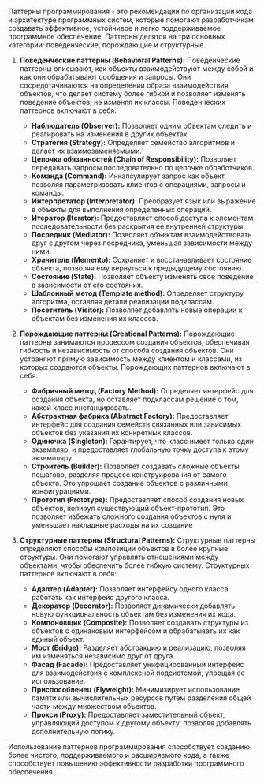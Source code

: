 Паттерны программирования - это рекомендации по организации кода и архитектуре программных систем, которые помогают разработчикам создавать эффективное, устойчивое и легко поддерживаемое программное обеспечение. Паттерны делятся на три основных категории: поведенческие, порождающие и структурные.

1. **Поведенческие паттерны (Behavioral Patterns):**
   Поведенческие паттерны описывают, как объекты взаимодействуют между собой и как они обрабатывают сообщения и запросы. Они сосредотачиваются на определении образа взаимодействия объектов, что делает систему более гибкой и позволяет изменять поведение объектов, не изменяя их классы. Поведенческих паттернов включают в себя:

    - **Наблюдатель (Observer):** Позволяет одним объектам следить и реагировать на изменения в других объектах.
    - **Стратегия (Strategy):** Определяет семейство алгоритмов и делает их взаимозаменяемыми.
    - **Цепочка обязанностей (Chain of Responsibility):** Позволяет передавать запросы последовательно по цепочке обработчиков.
    - **Команда (Command):** Инкапсулирует запрос как объект, позволяя параметризовать клиентов с операциями, запросы и команды.
    - **Интерпретатор (Interpretator):** Преобразует язык или выражение в объекты для выполнения определенных операций.
    - **Итератор (Iterator):** Предоставляет способ доступа к элементам последовательности без раскрытия ее внутренней структуры.
    - **Посредник (Mediator):** Позволяет объектам взаимодействовать друг с другом через посредника, уменьшая зависимости между ними.
    - **Хранитель (Memento):** Сохраняет и восстанавливает состояние объекта, позволяя ему вернуться к предыдущему состоянию.
    - **Состояние (State):** Позволяет объекту изменять свое поведение в зависимости от его состояния.
    - **Шаблонный метод (Template method):**  Определяет структуру алгоритма, оставляя детали реализации подклассам.
    - **Посетитель (Visitor):** Позволяет добавлять новые операции к объектам без изменения их классов.

2. **Порождающие паттерны (Creational Patterns):**
   Порождающие паттерны занимаются процессом создания объектов, обеспечивая гибкость и независимость от способа создания объектов. Они устраняют прямую зависимость между клиентом и классами, из которых создаются объекты. Порождающих паттернов включают в себя:

    - **Фабричный метод (Factory Method):** Определяет интерфейс для создания объекта, но оставляет подклассам решение о том, какой класс инстанцировать.
    - **Абстрактная фабрика (Abstract Factory):** Предоставляет интерфейс для создания семейств связанных или зависимых объектов без указания их конкретных классов.
    - **Одиночка (Singleton):** Гарантирует, что класс имеет только один экземпляр, и предоставляет глобальную точку доступа к этому экземпляру.
    - **Строитель (Builder):** Позволяет создавать сложные объекты пошагово, разделяя процесс конструирования от самого объекта. Это упрощает создание объектов с различными конфигурациями.
    - **Прототип (Prototype):** Предоставляет способ создания новых объектов, копируя существующий объект-прототип. Это позволяет избежать сложного создания объектов с нуля и уменьшает накладные расходы на их создание

3. **Структурные паттерны (Structural Patterns):**
   Структурные паттерны определяют способы композиции объектов в более крупные структуры. Они помогают управлять отношениями между объектами, чтобы обеспечить более гибкую систему. Структурных паттернов включают в себя:

    - **Адаптер (Adapter):** Позволяет интерфейсу одного класса работать как интерфейс другого класса.
    - **Декоратор (Decorator):** Позволяет динамически добавлять новую функциональность объектам без изменения их кода.
    - **Компоновщик (Composite):** Позволяет создавать структуры из объектов с одинаковым интерфейсом и обрабатывать их как единый объект.
    - **Мост (Bridge):** Разделяет абстракцию и реализацию, позволяя им изменяться независимо друг от друга.
    - **Фасад (Facade):** Предоставляет унифицированный интерфейс для взаимодействия с комплексной подсистемой, упрощая ее использование.
    - **Приспособленец (Flyweight):** Минимизирует использование памяти или вычислительных ресурсов путем разделения общей части между множеством объектов.
    - **Прокси (Proxy):** Предоставляет заместительный объект, управляющий доступом к другому объекту, позволяя добавлять дополнительную логику.

Использование паттернов программирования способствует созданию более чистого, поддерживаемого и расширяемого кода, а также способствует повышению эффективности разработки программного обеспечения.
